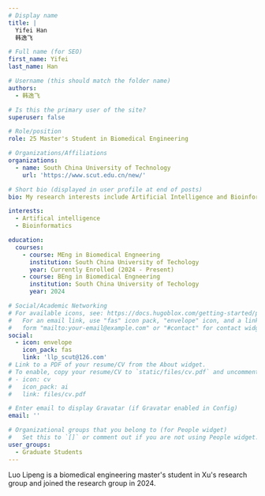 ```yaml
---
# Display name
title: |
  Yifei Han
  韩逸飞

# Full name (for SEO)
first_name: Yifei
last_name: Han

# Username (this should match the folder name)
authors:
  - 韩逸飞

# Is this the primary user of the site?
superuser: false

# Role/position
role: 25 Master's Student in Biomedical Engineering

# Organizations/Affiliations
organizations:
  - name: South China University of Technology
    url: 'https://www.scut.edu.cn/new/'

# Short bio (displayed in user profile at end of posts)
bio: My research interests include Artificial Intelligence and Bioinformatics. 

interests:
  - Artifical intelligence 
  - Bioinformatics 

education:
  courses:
    - course: MEng in Biomedical Engneering
      institution: South China University of Techology
      year: Currently Enrolled (2024 - Present)
    - course: BEng in Biomedical Engneering
      institution: South China University of Techology
      year: 2024

# Social/Academic Networking
# For available icons, see: https://docs.hugoblox.com/getting-started/page-builder/#icons
#   For an email link, use "fas" icon pack, "envelope" icon, and a link in the
#   form "mailto:your-email@example.com" or "#contact" for contact widget.
social:
  - icon: envelope
    icon_pack: fas
    link: 'llp_scut@126.com'
# Link to a PDF of your resume/CV from the About widget.
# To enable, copy your resume/CV to `static/files/cv.pdf` and uncomment the lines below.
# - icon: cv
#   icon_pack: ai
#   link: files/cv.pdf

# Enter email to display Gravatar (if Gravatar enabled in Config)
email: ''

# Organizational groups that you belong to (for People widget)
#   Set this to `[]` or comment out if you are not using People widget.
user_groups:
  - Graduate Students
---
```


Luo Lipeng is a biomedical engineering master's student in Xu's research group and joined the research group in 2024.